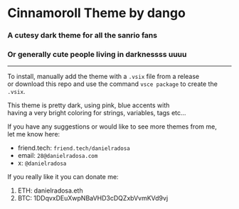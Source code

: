 # Cinnamoroll Theme by dango

### A cutesy dark theme for all the sanrio fans

### Or generally cute people living in darknessss uuuu

---

To install, manually add the theme with a `.vsix` file from a release   
or download this repo and use the command `vsce package` to create the `.vsix`.

This theme is pretty dark, using pink, blue accents with  
having a very bright coloring for strings, variables, tags etc...

If you have any suggestions or would like to see more themes from me,  
let me know here:

- friend.tech: `friend.tech/danielradosa`
- email: `28@danielradosa.com`
- x: `@danielradosa`

If you really like it you can donate me:
1. ETH: danielradosa.eth
2. BTC: 1DDqvxDEuXwpNBaVHD3cDQZxbVvmKVd9vj
